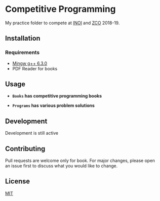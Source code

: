 # Competitive Programming

My practice folder to compete at [INOI](https://www.iarcs.org.in/inoi/) and [ZCO](https://www.iarcs.org.in/inoi/current.php#zco2019) 2018-19.

## Installation

### Requirements
* [Mingw g++ 6.3.0](http://www.mingw.org/)
* PDF Reader for books


## Usage

* **`Books` has competitive programming books**

* **`Programs` has various problem solutions**

## Development

Development is still active

## Contributing
Pull requests are welcome only for book. For major changes, please open an issue first to discuss what you would like to change.

## License
[MIT](https://choosealicense.com/licenses/mit/)
